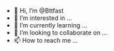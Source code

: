 - 👋 Hi, I’m @Bttfast
- 👀 I’m interested in ...
- 🌱 I’m currently learning ...
- 💞️ I’m looking to collaborate on ...
- 📫 How to reach me ...

<!---
Bttfast/Bttfast is a ✨ special ✨ repository because its `README.md` (this file) appears on your GitHub profile.
You can click the Preview link to take a look at your changes.
--->
